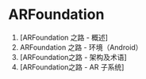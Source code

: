 # ARFoundation

1. [ARFoundation 之路 - 概述]
2. ARFoundation 之路 - 环境（Android）
3. [ARFoundation之路 - 架构及术语]
4. [ARFoundation之路 - AR 子系统]

